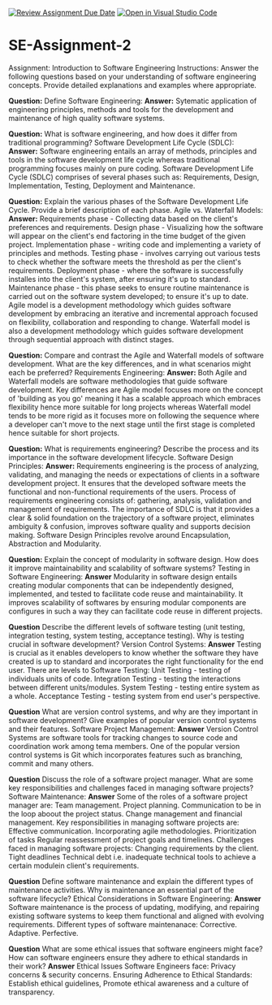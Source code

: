 [![Review Assignment Due Date](https://classroom.github.com/assets/deadline-readme-button-24ddc0f5d75046c5622901739e7c5dd533143b0c8e959d652212380cedb1ea36.svg)](https://classroom.github.com/a/-ucQIGTc)
[![Open in Visual Studio Code](https://classroom.github.com/assets/open-in-vscode-718a45dd9cf7e7f842a935f5ebbe5719a5e09af4491e668f4dbf3b35d5cca122.svg)](https://classroom.github.com/online_ide?assignment_repo_id=15221998&assignment_repo_type=AssignmentRepo)
# SE-Assignment-2
Assignment: Introduction to Software Engineering
Instructions:
Answer the following questions based on your understanding of software engineering concepts. Provide detailed explanations and examples where appropriate.

**Question:**
Define Software Engineering:
**Answer:**
Sytematic application of engineering principles, methods and tools for the development and maintenance of high quality software systems.

**Question:**
What is software engineering, and how does it differ from traditional programming?
Software Development Life Cycle (SDLC):
**Answer:**
Software engineering entails an array of methods, principles and tools in the software development life cycle whereas traditional programming focuses mainly on pure coding.
Software Development Life Cycle (SDLC) comprises of several phases such as: Requirements, Design, Implementation, Testing, Deployment and Maintenance.

**Question:**
Explain the various phases of the Software Development Life Cycle. Provide a brief description of each phase.
Agile vs. Waterfall Models:
**Answer:**
Requirements phase - Collecting data based on the client's preferences and requirements.
Design phase - Visualizing how the software will appear on the client's end factoring in the time budget of the given project.
Implementation phase - writing code and implementing a variety of principles and methods.
Testing phase - involves carrying out various tests to check whether the software meets the threshold as per the client's requirements.
Deployment phase - where the software is successfully installes into the client's system, after ensuring it's up to standard.
Maintenance phase - this phase seeks to ensure routine maintenance is carried out on the software system developed; to ensure it's up to date.
Agile model is a development methodology which guides software development by embracing an iterative and incremental approach focused on flexibility, collaboration and responding to change.
Waterfall model is also a development methodology which guides software development through sequential approach with distinct stages.

**Question:**
Compare and contrast the Agile and Waterfall models of software development. What are the key differences, and in what scenarios might each be preferred?
Requirements Engineering:
**Answer:**
Both Agile and Waterfall models are software methodologies that guide software development.
Key differences are Agile model focuses more on the concept of 'building as you go' meaning it has a scalable approach which embraces flexibility hence more suitable for long projects whereas Waterfall model tends to be more rigid as it focuses more on following the sequence where a developer can't move to the next stage until the first stage is completed hence suitable for short projects.

**Question:**
What is requirements engineering? Describe the process and its importance in the software development lifecycle.
Software Design Principles:
**Answer:**
Requirements engineering is the process of analyzing, validating, and managing the needs or expectations of clients in a software development project. It ensures that the developed software meets the functional and non-functional requirements of the users.
Process of requirements engineering consists of: gathering, analysis, validation and management of requirements.
The importance of SDLC is that it provides a clear & solid foundation on the trajectory of a software project, eliminates ambiguity & confusion, improves software quality and supports decision making.
Software Design Principles revolve around Encapsulation, Abstraction and Modularity.

**Question:**
Explain the concept of modularity in software design. How does it improve maintainability and scalability of software systems?
Testing in Software Engineering:
**Answer**
Modularity in software design entails creating modular components that can be independently designed, implemented, and tested to facilitate code reuse and maintainability.
It improves scalability of softwares by ensuring modular components are configures in such a way they can facilitate code reuse in different projects.

**Question**
Describe the different levels of software testing (unit testing, integration testing, system testing, acceptance testing). Why is testing crucial in software development?
Version Control Systems:
**Answer**
Testing is crucial as it enables developers to know whether the software they have created is up to standard and incorporates the right functionality for the end user. There are levels to Software Testing:
Unit Testing - testing of individuals units of code.
Integration Testing - testing the interactions between different units/modules.
System Testing - testing entire system as a whole.
Acceptance Testing - testing system from end user's perspective.

**Question**
What are version control systems, and why are they important in software development? Give examples of popular version control systems and their features.
Software Project Management:
**Answer**
Version Control Systems are software tools for tracking changes to source code and coordination work among tema members.
One of the popular version control systems is Git which incorporates features such as branching, commit and many others.

**Question**
Discuss the role of a software project manager. What are some key responsibilities and challenges faced in managing software projects?
Software Maintenance:
**Answer**
Some of the roles of a software project manager are:
Team management. 
Project planning.
Communication to be in the loop aboout the project status.
Change management and financial management.
Key responsibilities in managing software projects are:
Effective communication.
Incorporating agile methodologies.
Prioritization of tasks
Regular reassessment of project goals and timelines.
Challenges faced in managing software projects:
Changing requirements by the client.
Tight deadlines
Technical debt i.e. inadequate technical tools to achieve a certain modulein client's requirements.

**Question**
Define software maintenance and explain the different types of maintenance activities. Why is maintenance an essential part of the software lifecycle?
Ethical Considerations in Software Engineering:
**Answer**
Software maintenance is the process of updating, modifying, and repairing existing software systems to keep them functional and aligned with evolving requirements.
Different types of software maintenanace:
Corrective.
Adaptive.
Perfective.

**Question**
What are some ethical issues that software engineers might face? How can software engineers ensure they adhere to ethical standards in their work?
**Answer**
Ethical Issues Software Engineers face: Privacy concerns & security concerns.
Ensuring Adherence to Ethical Standards: Establish ethical guidelines, Promote ethical awareness and a culture of transparency. 